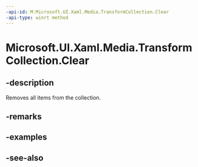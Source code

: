```yaml
---
-api-id: M:Microsoft.UI.Xaml.Media.TransformCollection.Clear
-api-type: winrt method
---
```


<!-- Method syntax
public void Clear()
-->

# Microsoft.UI.Xaml.Media.TransformCollection.Clear

## -description
Removes all items from the collection.

## -remarks


## -examples

## -see-also
